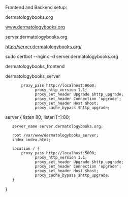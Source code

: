 Frontend and Backend setup:


dermatologybooks.org

www.dermatologybooks.org

server.dermatologybooks.org

http://server.dermatologybooks.org/

sudo certbot --nginx -d server.dermatologybooks.org

dermatologybooks_frontend

dermatologybooks_server



  		   proxy_pass http://localhost:9000;
                 proxy_http_version 1.1;
                 proxy_set_header Upgrade $http_upgrade;
                 proxy_set_header Connection 'upgrade';
                 proxy_set_header Host $host;
                 proxy_cache_bypass $http_upgrade;
				 
				 
				 
				 
				 
				 
server {
       listen 80;
       listen [::]:80;

       server_name server.dermatologybooks.org;

       root /var/www/dermatologybooks_server;
       index index.html;

       location / {
		   proxy_pass http://localhost:5000;
                 proxy_http_version 1.1;
                 proxy_set_header Upgrade $http_upgrade;
                 proxy_set_header Connection 'upgrade';
                 proxy_set_header Host $host;
                 proxy_cache_bypass $http_upgrade;
       }

}